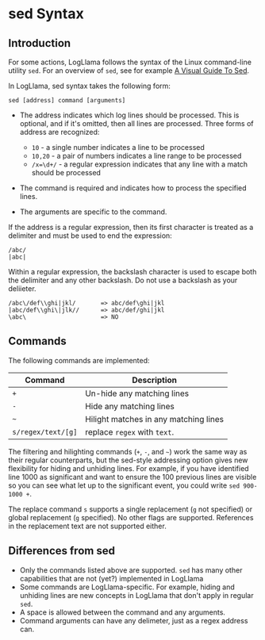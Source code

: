 # sed Syntax

## Introduction

For some actions, LogLlama follows the syntax of the Linux command-line utility `sed`.  For an overview of `sed`, see for example [A Visual Guide To Sed](https://betterprogramming.pub/a-visual-guide-to-sed-a7a8abd2f675).

In LogLlama, sed syntax takes the following form:

```
sed [address] command [arguments]
```

* The address indicates which log lines should be processed.  This is optional, and if it's omitted, then all lines are processed.  Three forms of address are recognized:
  * `10` - a single number indicates a line to be processed
  * `10,20` - a pair of numbers indicates a line range to be processed
  * `/x=\d+/` - a regular expression indicates that any line with a match should be processed
  
* The command is required and indicates how to process the specified lines.

* The arguments are specific to the command.

If the address is a regular expression, then its first character is treated as a delimiter and must be used to end the expression:

```
/abc/
|abc|
```

Within a regular expression, the backslash character is used to escape both the delimiter and any other backslash.  Do not use a backslash as your deliieter.

```
/abc\/def\\ghi|jkl/       => abc/def\ghi|jkl
|abc/def\\ghi\|jlk//      => abc/def/ghi|jkl
\abc\                     => NO
```



## Commands

The following commands are implemented:

| Command      | Description |
| ------------ | ----------- |
| `+`          | Un-hide any matching lines |
| `-`          | Hide any matching lines |
| `~`          | Hilight matches in any matching lines |
| `s/regex/text/[g]` | replace `regex` with `text`. |


The filtering and hilighting commands (`+`, `-`, and `~`) work the same way as their regular counterparts, but the 
sed-style addressing option gives new flexibility for hiding and unhiding lines.  For example, if you have identified
line 1000 as significant and want to ensure the 100 previous lines are visible so you can see what let up to the 
significant event, you could write `sed 900-1000 +`.

The replace command `s` supports a single replacement (`g` not specified) or global replacement (`g` specified).  No other flags 
are supported.  References in the replacement text are not supported either.

## Differences from sed

* Only the commands listed above are supported.  `sed` has many other capabilities that are not (yet?) implemented in LogLlama
* Some commands are LogLlama-specific.  For example, hiding and unhiding lines are new concepts in LogLlama that don't apply in regular `sed`.
* A space is allowed between the command and any arguments.
* Command arguments can have any delimeter, just as a regex address can.

